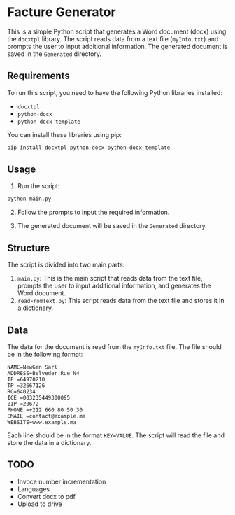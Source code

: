 # Facture Generator

This is a simple Python script that generates a Word document (docx) using the `docxtpl` library. The script reads data from a text file (`myInfo.txt`) and prompts the user to input additional information. The generated document is saved in the `Generated` directory.

## Requirements

To run this script, you need to have the following Python libraries installed:

* `docxtpl`
* `python-docx`
* `python-docx-template`

You can install these libraries using pip:

```bash
pip install docxtpl python-docx python-docx-template
```

## Usage

1. Run the script:

```bash
python main.py
```

2. Follow the prompts to input the required information.

3. The generated document will be saved in the `Generated` directory.

## Structure

The script is divided into two main parts:

1. `main.py`: This is the main script that reads data from the text file, prompts the user to input additional information, and generates the Word document.
2. `readFromText.py`: This script reads data from the text file and stores it in a dictionary.

## Data

The data for the document is read from the `myInfo.txt` file. The file should be in the following format:

```
NAME=NewGen Sarl
ADDRESS=Belveder Rue N4
IF =64970210
TP =32667126
RC=640234
ICE =003235449300095
ZIP =20672
PHONE =+212 660 80 50 30
EMAIL =contact@example.ma
WEBSITE=www.example.ma
```

Each line should be in the format `KEY=VALUE`. The script will read the file and store the data in a dictionary.

## TODO

* Invoce number incrementation
* Languages
* Convert docx to pdf
* Upload to drive
